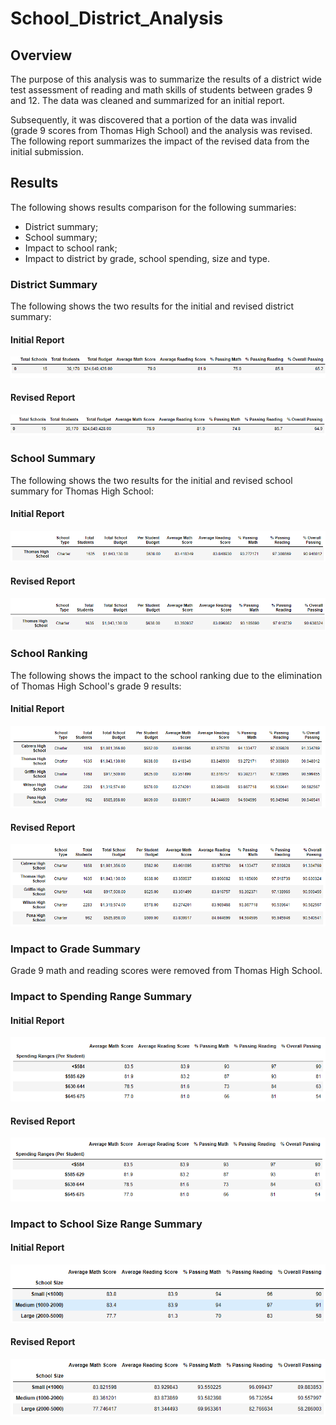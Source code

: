 # School_District_Analysis

## Overview
The purpose of this analysis was to summarize the results of a district wide test assessment of reading and math skills of students between grades 9 and 12.  The data was cleaned and summarized for an initial report.  

Subsequently, it was discovered that a portion of the data was invalid (grade 9 scores from Thomas High School) and the analysis was revised.  The following report summarizes the impact of the revised data from the initial submission.

## Results
The following shows results comparison for the following summaries:
- District summary;
- School summary;
- Impact to school rank;
- Impact to district by grade, school spending, size and type.

### District Summary
The following shows the two results for the initial and revised district summary:
#### Initial Report
![initial_district_report](/Resources/district_summary_initial2.png)
#### Revised Report
![revised_district_report](/Resources/district_summary_revised2.png)

### School Summary
The following shows the two results for the initial and revised school summary for Thomas High School:
#### Initial Report
![initial_school summary](/Resources/school_summary_initial.png)
#### Revised Report
![revised_school summary](/Resources/school_summary_revised3.png)

### School Ranking
The following shows the impact to the school ranking due to the elimination of Thomas High School's grade 9 results:
#### Initial Report
![initial_school ranking](/Resources/school_ranking_initial.png)
#### Revised Report
![revised_school ranking](/Resources/school_ranking_revised.png)

### Impact to Grade Summary
Grade 9 math and reading scores were removed from Thomas High School.

### Impact to Spending Range Summary
#### Initial Report
![initial_spending summary](/Resources/spending_summary_initial.png)
#### Revised Report
![revised_spending_summary](/Resources/spending_summary_revised.png)

### Impact to School Size Range Summary
#### Initial Report
![initial_size summary](/Resources/size_summary_initial.png)
#### Revised Report
![revised_size_summary](/Resources/size_summary_revised.png)
